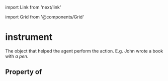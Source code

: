 import Link from 'next/link'
  
import Grid from '@components/Grid'

# instrument

The object that helped the agent perform the action. E.g. John wrote a book with <em>a pen</em>.

## Property of



